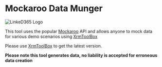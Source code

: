 # Mockaroo Data Munger
![LinkeD365 Logo](https://linked365.blog/wp-content/uploads/2020/03/smallIcon-e1594136641897.png)

This tool uses the popular [Mockaroo](https://www.mockaroo.com) API and allows anyone to mock data for various demo scenarios using [XrmToolBox](https://www.xrmtoolbox.com/) 

Please use  [XrmToolBox](https://www.xrmtoolbox.com/)  to get the latest version.

**Please note this tool generates data, no liability is accepted for erroneous data creation**

